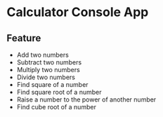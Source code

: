 # Calculator Console App

## Feature
- Add two numbers
- Subtract two numbers
- Multiply two numbers
- Divide two numbers
- Find square of a number
- Find square root of a number
- Raise a number to the power of another number
- Find cube root of a number
